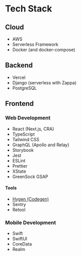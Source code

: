 # Tech Stack

## Cloud
- AWS
- Serverless Framework
- Docker (and docker-compose)

## Backend
- Vercel
- Django (serverless with Zappa)
- PostgreSQL

## Frontend

### Web Development
- React (Next.js, CRA)
- TypeScript
- Tailwind CSS
- GraphQL (Apollo and Relay)
- Storybook
- Jest
- ESLint
- Prettier
- XState
- GreenSock GSAP

#### Tools
 - [Hygen (Codegen)](https://github.com/jondot/hygen)
 - Sentry
 - Retool

### Mobile Development
- Swift
- SwiftUI
- CoreData
- Realm
